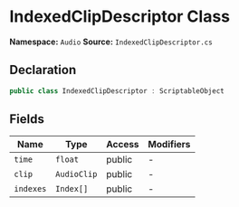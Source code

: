# IndexedClipDescriptor Class

**Namespace:** `Audio`
**Source:** `IndexedClipDescriptor.cs`

## Declaration

```csharp
public class IndexedClipDescriptor : ScriptableObject
```

## Fields

| Name | Type | Access | Modifiers |
|------|------|--------|-----------|
| `time` | `float` | public | - |
| `clip` | `AudioClip` | public | - |
| `indexes` | `Index[]` | public | - |

